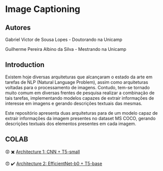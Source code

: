# Image Captioning

## Autores

Gabriel Victor de Sousa Lopes - Doutorando na Unicamp

Guilherme Pereira Albino da Silva - Mestrando na Unicamp

## Introduction

Existem hoje diversas arquiteturas que alcançaram o estado da arte em tarefas de NLP (Natural Language Problem), assim como arquiteturas voltadas para o processamento de imagens. Contudo, tem-se tornado muito comum em diversas frentes de pesquisa realizar a combinação de tais tarefas, implementando modelos capazes de extrair informações de interesse em imagens e gerando descrições textuais das mesmas.

Este repositório apresenta duas arquiteturas para de um modelo capaz de extrair informações da imagem presentes no dataset MS COCO, gerando descrições textuais dos elementos presentes em cada imagem.

## COLAB

:rage: :heavy_multiplication_x: <a href="https://colab.research.google.com/drive/1QBGMPHu1G9W9BwOk6o4wl-2iLmjkrgp6?usp=sharing">Architecture 1: CNN + T5-small</a>

:heart_eyes: :heavy_check_mark: <a href="https://colab.research.google.com/drive/1EVSf7YD0aBlBeNT-5fggciMJ8s9LkNBf?usp=sharing">Architecture 2: EfficientNet-b0 + T5-base</a>